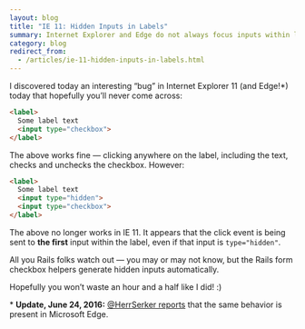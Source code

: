 ```yaml
---
layout: blog
title: "IE 11: Hidden Inputs in Labels"
summary: Internet Explorer and Edge do not always focus inputs within label elements when the label is clicked and a hidden input is present.
category: blog
redirect_from:
  - /articles/ie-11-hidden-inputs-in-labels.html
---
```


I discovered today an interesting “bug” in Internet Explorer 11 (and Edge!*) today that hopefully you’ll never come across:

```html
<label>
  Some label text
  <input type="checkbox">
</label>
```

The above works fine — clicking anywhere on the label, including the text, checks and unchecks the checkbox. However:

```html
<label>
  Some label text
  <input type="hidden">
  <input type="checkbox">
</label>
```

The above no longer works in IE 11. It appears that the click event is being sent to **the first** input within the label, even if that input is `type="hidden"`.

All you Rails folks watch out — you may or may not know, but the Rails form checkbox helpers generate hidden inputs automatically.

Hopefully you won’t waste an hour and a half like I did! :)

\* **Update, June 24, 2016:** [@HerrSerker reports](https://twitter.com/HerrSerker/status/746345625676021760) that the same behavior is present in Microsoft Edge.
